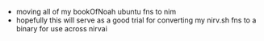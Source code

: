 - moving all of my bookOfNoah ubuntu fns to nim
- hopefully this will serve as a good trial for converting my nirv.sh fns to a binary for use across nirvai
